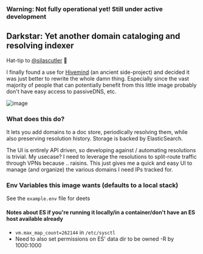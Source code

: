 ### Warning: Not fully operational yet! Still under active development

## Darkstar: Yet another domain cataloging and resolving indexer
Hat-tip to [@silascutler](https://github.com/silascutler) :beers:

I finally found a use for [Hivemind](https://github.com/silascutler/HiveMindDB) (an ancient side-project) and decided it was just better to rewrite the whole damn thing. Especially since the vast majority of people that can potentially benefit from this little image probably don't have easy access to passiveDNS, etc.

![image](https://user-images.githubusercontent.com/2020115/86361560-0a9ac500-bc42-11ea-9d7b-bfeeda0e73e9.png)

### What does this do?
It lets you add domains to a doc store, periodically resolving them, while also preserving resolution history. Storage is backed by ElasticSearch.

The UI is entirely API driven, so developing against / automating resolutions is trivial. My usecase? I need to leverage the resolutions to split-route traffic through VPNs because .. raisins. This just gives me a quick and easy UI to manage (and organize) the various domains I need IPs tracked for.

### Env Variables this image wants (defaults to a local stack)

See the `example.env` file for deets

#### Notes about ES if you're running it locally/in a container/don't have an ES host available already
- `vm.max_map_count=262144` in `/etc/sysctl`
- Need to also set permissions on ES' data dir to be owned -R by 1000:1000